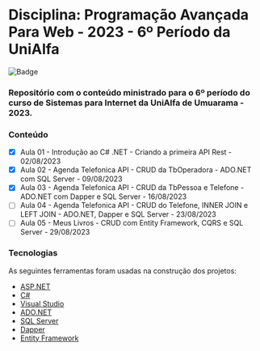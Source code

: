 # Disciplina: Programação Avançada Para Web - 2023 - 6º Período da UniAlfa

![Badge](https://img.shields.io/badge/Marcos%20Dias%20Vendramini-ASP.NET%20C%23-red)

### Repositório com o conteúdo ministrado para o 6º período do curso de Sistemas para Internet da UniAlfa de Umuarama - 2023.

### Conteúdo

- [x] Aula 01 - Introdução ao C# .NET - Criando a primeira API Rest - 02/08/2023
- [x] Aula 02 - Agenda Telefonica API - CRUD da TbOperadora - ADO.NET com SQL Server - 09/08/2023
- [x] Aula 03 - Agenda Telefonica API - CRUD da TbPessoa e Telefone - ADO.NET com Dapper e SQL Server - 16/08/2023
- [ ] Aula 04 - Agenda Telefonica API - CRUD do Telefone, INNER JOIN e LEFT JOIN - ADO.NET, Dapper e SQL Server - 23/08/2023
- [ ] Aula 05 - Meus Livros - CRUD com Entity Framework, CQRS e SQL Server - 29/08/2023

### Tecnologias

As seguintes ferramentas foram usadas na construção dos projetos:

- [ASP.NET](https://dotnet.microsoft.com/apps/aspnet)
- [C#](https://docs.microsoft.com/pt-br/dotnet/csharp/)
- [Visual Studio](https://visualstudio.microsoft.com/pt-br/)
- [ADO.NET](https://docs.microsoft.com/pt-br/dotnet/framework/data/adonet/)
- [SQL Server](https://www.microsoft.com/pt-br/sql-server/sql-server-downloads)
- [Dapper](https://github.com/DapperLib/Dapper)
- [Entity Framework](https://docs.microsoft.com/pt-br/ef/)
